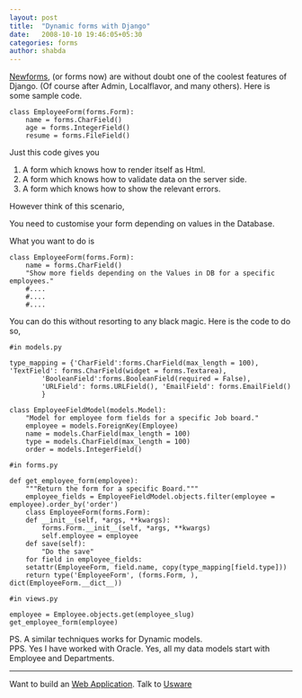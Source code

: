 ```yaml
---
layout: post
title:  "Dynamic forms with Django"
date:   2008-10-10 19:46:05+05:30
categories: forms
author: shabda
---
```

[Newforms](http://docs.djangoproject.com/en/dev/topics/forms/), (or forms now) are without doubt one of the coolest features of Django. (Of course after Admin, Localflavor, and many others). Here is some sample code.

	class EmployeeForm(forms.Form):
		name = forms.CharField()
		age = forms.IntegerField()
		resume = forms.FileField()
		
Just this code gives you 

1. A form which knows how to render itself as Html.
2. A form which knows how to validate data on the server side.
3. A form which knows how to show the relevant errors.

However think of this scenario, 

You need to customise your form depending on values in the Database.

What you want to do is 

	class EmployeeForm(forms.Form):
		name = forms.CharField()
		"Show more fields depending on the Values in DB for a specific employees."
		#....
		#....
		#....
		
You can do this without resorting to any black magic. Here is the code to do so,


	#in models.py

	type_mapping = {'CharField':forms.CharField(max_length = 100), 'TextField': forms.CharField(widget = forms.Textarea),
			'BooleanField':forms.BooleanField(required = False),
			'URLField': forms.URLField(), 'EmailField': forms.EmailField()
			}
			
	class EmployeeFieldModel(models.Model):
	    "Model for employee form fields for a specific Job board."
	    employee = models.ForeignKey(Employee)
	    name = models.CharField(max_length = 100)
	    type = models.CharField(max_length = 100)
	    order = models.IntegerField()

	#in forms.py

	def get_employee_form(employee):
	    """Return the form for a specific Board."""
	    employee_fields = EmployeeFieldModel.objects.filter(employee = employee).order_by('order')
	    class EmployeeForm(forms.Form):
		def __init__(self, *args, **kwargs):
		    forms.Form.__init__(self, *args, **kwargs)
		    self.employee = employee
		def save(self):
			"Do the save"
	    for field in employee_fields:
		setattr(EmployeeForm, field.name, copy(type_mapping[field.type]))
	    return type('EmployeeForm', (forms.Form, ), dict(EmployeeForm.__dict__))

	#in views.py

	employee = Employee.objects.get(employee_slug)
	get_employee_form(employee)


PS. A similar techniques works for Dynamic models.  
PPS. Yes I have worked with Oracle. Yes, all my data models start with Employee and Departments.

-------------

Want to build an [Web Application](http://uswaretech.com/). Talk to [Usware](http://uswaretech.com/contact/)
		


